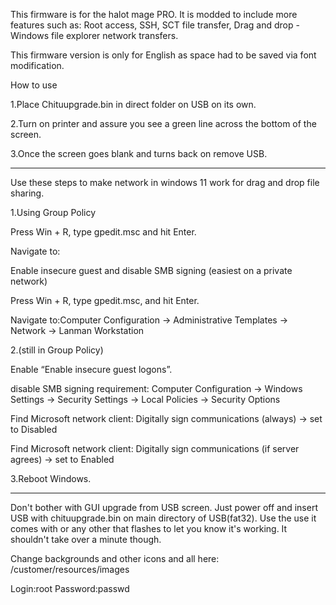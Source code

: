 This firmware is for the halot mage PRO. It is modded to include more features such as:
Root access, SSH, SCT file transfer, Drag and drop - Windows file explorer network transfers.

This firmware version is only for English as space had to be saved via font modification.




How to use

1.Place Chituupgrade.bin in direct folder on USB on its own.

2.Turn on printer and assure you see a green line across the bottom of the screen.

3.Once the screen goes blank and turns back on remove USB.

--------------------------------------------------------------------------------------

Use these steps to make network in windows 11 work for drag and drop file sharing.

1.Using Group Policy

Press Win + R, type gpedit.msc and hit Enter.

Navigate to:


Enable insecure guest and disable SMB signing (easiest on a private network)

Press Win + R, type gpedit.msc, and hit Enter.

Navigate to:Computer Configuration → Administrative Templates → Network → Lanman Workstation


2.(still in Group Policy) 

Enable “Enable insecure guest logons”.

disable SMB signing requirement: Computer Configuration → Windows Settings → Security Settings → Local Policies → Security Options

Find Microsoft network client: Digitally sign communications (always) → set to Disabled

Find Microsoft network client: Digitally sign communications (if server agrees) → set to Enabled


3.Reboot Windows.


--------------------------------------------------------------------------------------
Don't bother with GUI upgrade from USB screen. Just power off and insert USB with chituupgrade.bin on main directory of USB(fat32).
Use the use it comes with or any other that flashes to let you know it's working. It shouldn't take over a minute though.

Change backgrounds and other icons and all here: /customer/resources/images

Login:root Password:passwd
